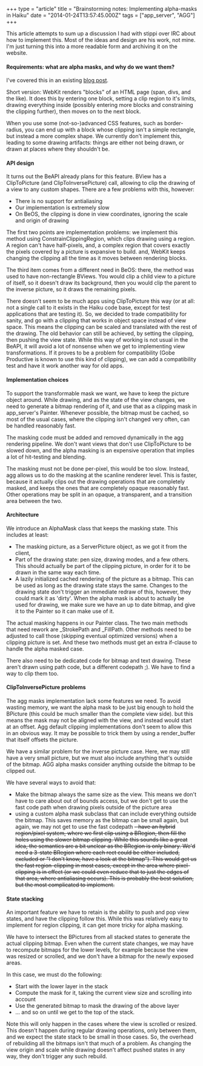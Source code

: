 +++
type = "article"
title = "Brainstorming notes: Implementing alpha-masks in Haiku"
date = "2014-01-24T13:57:45.000Z"
tags = ["app_server", "AGG"]
+++

This article attempts to sum up a discussion I had with stippi over IRC about how to implement this.
Most of the ideas and design are his work, not mine. I'm just turning this into a more readable form and archiving it on the website.

<h4>Requirements: what are alpha masks, and why do we want them?</h4>

I've covered this in an existing <a href="/blog/pulkomandy/2014-01-22_webkit_weekly_report_16">blog post</a>.

Short version: WebKit renders "blocks" of an HTML page (span, divs, and the like). It does this by entering one block, setting a clip region to it's limits, drawing everything inside (possibly entering more blocks and constraining the clipping further), then moves on to the next block.

When you use some (not-so-)advanced CSS features, such as border-radius, you can end up with a block whose clipping isn't a simple rectangle, but instead a more complex shape. We currently don't implement this, leading to some drawing artifacts: things are either not being drawn, or drawn at places where they shouldn't be.

<h4>API design</h4>

It turns out the BeAPI already plans for this feature. BView has a ClipToPicture (and ClipToInversePicture) call, allowing to clip the drawing of a view to any custom shapes. There are a few problems with this, however:
- There is no support for antialiasing
- Our implementation is extremely slow
- On BeOS, the clipping is done in view coordinates, ignoring the scale and origin of drawing

The first two points are implementation problems: we implement this method using ConstrainClippingRegion, which clips drawing using a region. A region can't have half-pixels, and, a complex region that covers exactly the pixels covered by a picture is expansive to build. and, WebKit keeps changing the clipping all the time as it moves between rendering blocks.

The third item comes from a different need in BeOS: there, the method was used to have non-rectangle BViews. You would clip a child view to a picture of itself, so it doesn't draw its background, then you would clip the parent to the inverse picture, so it draws the remaining pixels.

There doesn't seem to be much apps using ClipToPicture this way (or at all: not a single call to it exists in the Haiku code base, except for test applications that are testing it). So, we decided to trade compatibility for sanity, and go with a clipping that works in object space instead of view space. This means the clipping can be scaled and translated with the rest of the drawing. The old behavior can still be achieved, by setting the clipping, then pushing the view state. While this way of working is not usual in the BeAPI, it will avoid a lot of nonsense when we get to implementing view transformations. If it proves to be a problem for compatibility (Gobe Productive is known to use this kind of clipping), we can add a compatibility test and have it work another way for old apps.

<h4>Implementation choices</h4>

To support the transformable mask we want, we have to keep the picture object around. While drawing, and as the state of the view changes, we need to generate a bitmap rendering of it, and use that as a clipping mask in app_server's Painter. Whenever possible, the bitmap must be cached, so most of the usual cases, where the clipping isn't changed very often, can be handled reasonably fast.

The masking code must be added and removed dynamically in the agg rendering pipeline. We don't want views that don't use ClipToPicture to be slowed down, and the alpha masking is an expensive operation that implies a lot of hit-testing and blending.

The masking must not be done per-pixel, this would be too slow. Instead, agg allows us to do the masking at the scanline renderer level. This is faster, because it actually clips out the drawing operations that are completely masked, and keeps the ones that are completely opaque reasonably fast. Other operations may be split in an opaque, a transparent, and a transition area between the two.

<h4>Architecture</h4>

We introduce an AlphaMask class that keeps the masking state. This includes at least:
- The masking picture, as a ServerPicture object, as we got it from the client,
- Part of the drawing state: pen size, drawing modes, and a few others. This should actually be part of the clipping picture, in order for it to be drawn in the same way each time.
- A lazily initialized cached rendering of the picture as a bitmap. This can be used as long as the drawing state stays the same. Changes to the drawing state don't trigger an immediate redraw of this, however, they could mark it as 'dirty'. When the alpha mask is about to actually be used for drawing, we make sure we have an up to date bitmap, and give it to the Painter so it can make use of it.

The actual masking happens in our Painter class. The two main methods that need rework are _StrokePath and _FillPath. Other methods need to be adjusted to call those (skipping eventual optimized versions) when a clipping picture is set. And these two methods must get an extra if-clause to handle the alpha masked case. 

There also need to be dedicated code for bitmap and text drawing. These aren't drawn using path code, but a different codepath ;). We have to find a way to clip them too.

<h4>ClipToInversePicture problems</h4>

The agg masks implementation lack some features we need. To avoid wasting memory, we want the alpha mask to be just big enough to hold the BPicture (this could be much smaller than the complete view side). but this means the mask may not be aligned with the view, and instead would start at an offset. Agg default clipping implementations don't seem to allow this in an obvious way. It may be possible to trick them by using a render_buffer that itself offsets the picture.

We have a similar problem for the inverse picture case. Here, we may still have a very small picture, but we must also include anything that's outside of the bitmap. AGG alpha masks consider anything outside the bitmap to be clipped out.

We have several ways to avoid that:
- Make the bitmap always the same size as the view. This means we don't have to care about out of bounds access, but we don't get to use the fast code path when drawing pixels outside of the picture area
- using a custom alpha mask subclass that can include everything outside the bitmap. This saves memory as the bitmap can be small again, but again, we may not get to use the fast codepath
<strike>- have an hybrid region/pixel system, where we first clip using a BRegion, then fill the holes using the slower bitmap clipping. While this sounds like a great idea, the semantics are a bit unclear as the BRegion is only binary. We'd need a 3-state BRegion where each rect could be either included, excluded or "I don't know, have a look at the bitmap"). This would get us the fast region-clipping in most cases, except in the area where pixel-clipping is in effect (or we could even reduce that to just the edges of that area, where antialiasing occurs). This is probably the best solution, but the most complicated to implement.</strike>

<h4>State stacking</h4>

An important feature we have to retain is the ability to push and pop view states, and have the clipping follow this. While this was relatively easy to implement for region clipping, it can get more tricky for alpha masking.

We have to intersect the BPictures from all stacked states to generate the actual clipping bitmap.
Even when the current state changes, we may have to recompute bitmaps for the lower levels, for example because the view was resized or scrolled, and we don't have a bitmap for the newly exposed areas.

In this case, we must do the following:
- Start with the lower layer in the stack
- Compute the mask for it, taking the current view size and scrolling into account
- Use the generated bitmap to mask the drawing of the above layer
- ... and so on until we get to the top of the stack.

Note this will only happen in the cases where the view is scrolled or resized. This doesn't happen during regular drawing operations, only between them, and we expect the state stack to be small in those cases. So, the overhead of rebuilding all the bitmaps isn't that much of a problem. As changing the view origin and scale while drawing doesn't affect pushed states in any way, they don't trigger any such rebuild.